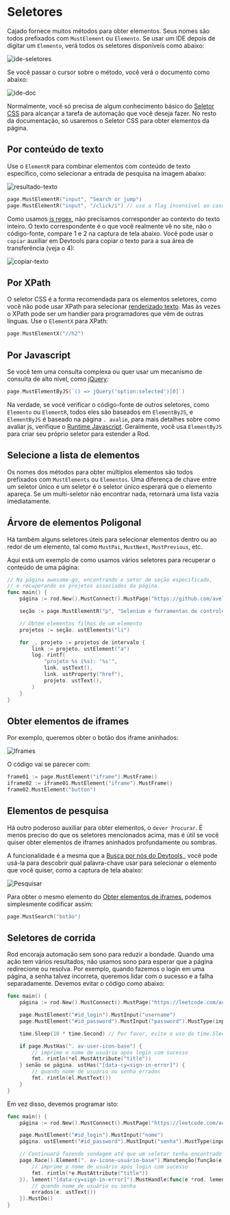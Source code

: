# Seletores

Cajado fornece muitos métodos para obter elementos. Seus nomes são todos prefixados com `MustElement` ou `Elemento`. Se usar um IDE depois de digitar um `Elemento`, verá todos os seletores disponíveis como abaixo:

![ide-seletores](ide-selectors.png)

Se você passar o cursor sobre o método, você verá o documento como abaixo:

![ide-doc](ide-doc.png)

Normalmente, você só precisa de algum conhecimento básico do [Seletor CSS](css-selector) para alcançar a tarefa de automação que você deseja fazer. No resto da documentação, só usaremos o Seletor CSS para obter elementos da página.

## Por conteúdo de texto

Use o `ElementR` para combinar elementos com conteúdo de texto específico, como selecionar a entrada de pesquisa na imagem abaixo:

![resultado-texto](match-text.png)

```go
page.MustElementR("input", "Search or jump")
page.MustElementR("input", "/click/i") // use a flag insensível ao caso "i"
```

Como usamos [js regex](https://developer.mozilla.org/en-US/docs/Web/JavaScript/Reference/Global_Objects/RegExp), não precisamos corresponder ao contexto do texto inteiro. O texto correspondente é o que você realmente vê no site, não o código-fonte, compare 1 e 2 na captura de tela abaixo. Você pode usar o `copiar` auxiliar em Devtools para copiar o texto para a sua área de transferência (veja o 4):

![copiar-texto](copy-text.png)

## Por XPath

O seletor CSS é a forma recomendada para os elementos seletores, como você não pode usar XPath para selecionar [renderizado texto](https://stackoverflow.com/questions/51992258/xpath-to-find-pseudo-element-after-in-side-a-div-element-with-out-any-content/51993454). Mas às vezes o XPath pode ser um handier para programadores que vêm de outras línguas. Use o `ElementX` para XPath:

```go
page.MustElementX("//h2")
```

## Por Javascript

Se você tem uma consulta complexa ou quer usar um mecanismo de consulta de alto nível, como [jQuery](https://jquery.com/):

```go
page.MustElementByJS(`() => jQuery('option:selected')[0]`)
```

Na verdade, se você verificar o código-fonte de outros seletores, como `Elemento` ou `ElementR`, todos eles são baseados em `ElementByJS`, e `ElementByJS` é baseado na página `. avalie`, para mais detalhes sobre como avaliar js, verifique o [Runtime Javascript](/javascript-runtime.md). Geralmente, você usa `ElementByJS` para criar seu próprio seletor para estender a Rod.

## Selecione a lista de elementos

Os nomes dos métodos para obter múltiplos elementos são todos prefixados com `MustElements` ou `Elementos`. Uma diferença de chave entre um seletor único e um seletor é o seletor único esperará que o elemento apareça. Se um multi-seletor não encontrar nada, retornará uma lista vazia imediatamente.

## Árvore de elementos Poligonal

Há também alguns seletores úteis para selecionar elementos dentro ou ao redor de um elemento, tal como `MustPai`, `MustNext`, `MustPrevious`, etc.

Aqui está um exemplo de como usamos vários seletores para recuperar o conteúdo de uma página:

```go
// Na página awesome-go, encontrando o setor de seção especificado,
// e recuperando os projetos associados da página.
func main() {
    página := rod.New().MustConnect().MustPage("https://github.com/avelino/awesome-go")

    seção := page.MustElementR("p", "Selenium e ferramentas de controle do navegador"). ustNext()

    // Obtém elementos filhos de um elemento
    projetos := seção. ustElements("li")

    for _, projeto := projetos de intervalo {
        link := projeto. ustElement("a")
        log. rintf(
            "projeto %s (%s): '%s'",
            link. ustText(),
            link. ustProperty("href"),
            projeto. ustText(),
        )
    }
}
```

## Obter elementos de iframes

Por exemplo, queremos obter o botão dos iframe aninhados:

![Iframes](iframes.png)

O código vai se parecer com:

```go
frame01 := page.MustElement("iframe").MustFrame()
iframe02 := iframe01.MustElement("iframe").MustFrame()
frame02.MustElement("button")
```

## Elementos de pesquisa

Há outro poderoso auxiliar para obter elementos, o `dever Procurar`. É menos preciso do que os seletores mencionados acima, mas é útil se você quiser obter elementos de iframes aninhados profundamente ou sombras.

A funcionalidade é a mesma que a [Busca por nós do Devtools,](https://developers.google.com/web/tools/chrome-devtools/dom#search), você pode usá-la para descobrir qual palavra-chave usar para selecionar o elemento que você quiser, como a captura de tela abaixo:

![Pesquisar](search.png)

Para obter o mesmo elemento do [Obter elementos de iframes](#get-elements-from-iframes), podemos simplesmente codificar assim:

```go
page.MustSearch("botão")
```

## Seletores de corrida

Rod encoraja automação sem sono para reduzir a bondade. Quando uma ação tem vários resultados, não usamos sono para esperar que a página redirecione ou resolva. Por exemplo, quando fazemos o login em uma página, a senha talvez incorreta, queremos lidar com o sucesso e a falha separadamente. Devemos evitar o código como abaixo:

```go
func main() {
    página := rod.New().MustConnect().MustPage("https://leetcode.com/accounts/login/")

    page.MustElement("#id_login").MustInput("username")
    page.MustElement("#id_password").MustInput("password").MustType(input.Enter)

    time.Sleep(10 * time.Second) // Por favor, evite o uso do time.Sleep!

    if page.MustHas(". av-user-icon-base") {
        // imprime o nome de usuário após login com sucesso
        fmt. rintln(*el.MustAttribute("title"))
    } senão se página. ustHas("[data-cy=sign-in-error]") {
        // quando nome de usuário ou senha errados
        fmt. rintln(el.MustText())
    }
}
```

Em vez disso, devemos programar isto:

```go
func main() {
    página := rod.New().MustConnect().MustPage("https://leetcode.com/accounts/login/")

    page.MustElement("#id_login").MustInput("nome")
    página. ustElement("#id_password").MustInput("senha").MustType(input.Enter)

    // Continuará fazendo sondagem até que um seletor tenha encontrado uma correspondência
    page.Race().Element(". av-icone-usuário-base").Manutenção(função(e *rod. lement) {
        // imprime o nome de usuário após login com sucesso
        fmt. rintln(*e.MustAttribute("title"))
    }). lement("[data-cy=sign-in-error]").MustHandle(func(e *rod. lement) {
        // quando nome de usuário ou senha
        errados(e. ustText())
    }).MustDo()
}
```
